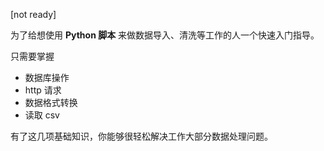 [not ready]

为了给想使用 **Python 脚本** 来做数据导入、清洗等工作的人一个快速入门指导。

只需要掌握

- 数据库操作
- http 请求
- 数据格式转换
- 读取 csv

有了这几项基础知识，你能够很轻松解决工作大部分数据处理问题。